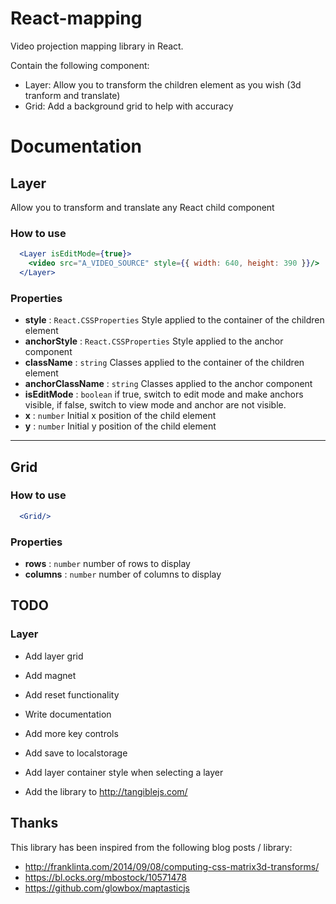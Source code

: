 # React-mapping
Video projection mapping library in React.

Contain the following component:
- Layer: Allow you to transform the children element as you wish (3d tranform and translate)
- Grid: Add a background grid to help with accuracy

# Documentation

## Layer

Allow you to transform and translate any React child component

### How to use
```jsx
  <Layer isEditMode={true}>
    <video src="A_VIDEO_SOURCE" style={{ width: 640, height: 390 }}/>
  </Layer>
```

### Properties
- **style** : `React.CSSProperties` Style applied to the container of the children element
- **anchorStyle** : `React.CSSProperties` Style applied to the anchor component
- **className** : `string` Classes applied to the container of the children element
- **anchorClassName** : `string` Classes applied to the anchor component
- **isEditMode** : `boolean` if true, switch to edit mode and make anchors visible, if false, switch to view mode and anchor are not visible.
- **x** : `number` Initial x position of the child element
- **y** : `number` Initial y position of the child element

------
## Grid

### How to use
```jsx
  <Grid/>
```

### Properties
- **rows** : `number` number of rows to display
- **columns** : `number` number of columns to display


## TODO

### Layer
- Add layer grid
- Add magnet

- Add reset functionality
- Write documentation
- Add more key controls
- Add save to localstorage
- Add layer container style when selecting a layer


- Add the library to http://tangiblejs.com/

## Thanks

This library has been inspired from the following blog posts / library:
- http://franklinta.com/2014/09/08/computing-css-matrix3d-transforms/
- https://bl.ocks.org/mbostock/10571478
- https://github.com/glowbox/maptasticjs
